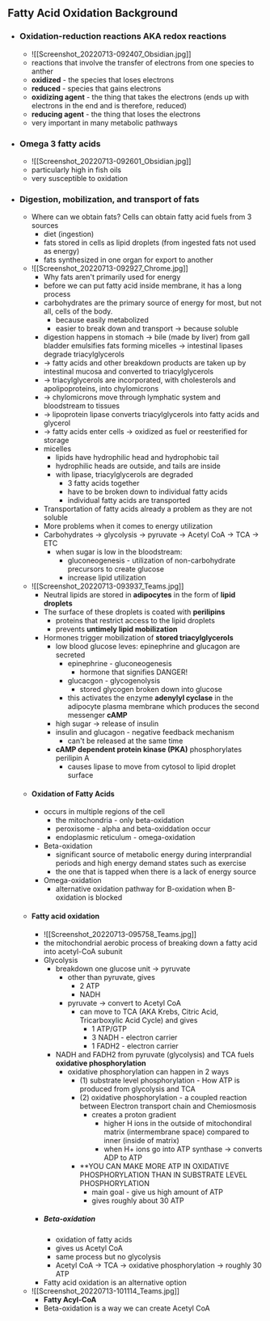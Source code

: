 ## Fatty Acid Oxidation Background 

- ### Oxidation-reduction reactions AKA redox reactions
	- ![[Screenshot_20220713-092407_Obsidian.jpg]]
	- reactions that involve the transfer of electrons from one species to anther
	- **oxidized** - the species that loses electrons
	- **reduced** - species that gains electrons
	- **oxidizing agent** - the thing that takes the electrons (ends up with electrons in the end and is therefore, reduced)
	- **reducing agent** - the thing that loses the electrons
	- very important in many metabolic pathways
- ### Omega 3 fatty acids
	- ![[Screenshot_20220713-092601_Obsidian.jpg]]
	- particularly high in fish oils
	- very susceptible to oxidation
- ### Digestion, mobilization, and transport of fats
	- Where can we obtain fats? Cells can obtain fatty acid fuels from 3 sources
		- diet (ingestion)
		- fats stored in cells as lipid droplets (from ingested fats not used as energy)
		- fats synthesized in one organ for export to another
	- ![[Screenshot_20220713-092927_Chrome.jpg]]
		- Why fats aren't primarily used for energy
		- before we can put fatty acid inside membrane, it has a long process
		- carbohydrates are the primary source of energy for most, but not all, cells of the body. 
			- because easily metabolized
			- easier to break down and transport -> because soluble
		- digestion happens in stomach -> bile (made by liver) from gall bladder emulsifies fats forming micelles -> intestinal lipases degrade triacylglycerols 
		- -> fatty acids and other breakdown products are taken up by intestinal mucosa and converted to triacylglycerols
		- -> triacylglycerols are incorporated, with cholesterols and apolipoproteins, into chylomicrons
		- -> chylomicrons move through lymphatic system and bloodstream to tissues
		- -> lipoprotein lipase converts triacylglycerols into fatty acids and glycerol
		- -> fatty acids enter cells -> oxidized as fuel or reesterified for storage
		- micelles
			- lipids have hydrophilic head and hydrophobic tail
			- hydrophilic heads are outside, and tails are inside
			- with lipase, triacylglycerols are degraded
				- 3 fatty acids together
				- have to be broken down to individual fatty acids
				- individual fatty acids are transported
		- Transportation of fatty acids already a problem as they are not soluble
		-  More problems when it comes to energy utilization
		- Carbohydrates -> glycolysis -> pyruvate -> Acetyl CoA -> TCA -> ETC
			- when sugar is low in the bloodstream:
				- gluconeogenesis - utilization of non-carbohydrate precursors to create glucose
				- increase lipid utilization
	- ![[Screenshot_20220713-093937_Teams.jpg]]
		- Neutral lipids are stored in **adipocytes** in the form of **lipid droplets**
		- The surface of these droplets is coated with **perilipins**
			- proteins that restrict access to the lipid droplets
			- prevents **untimely lipid mobilization**
		- Hormones trigger mobilization of **stored triacylglycerols**
			- low blood glucose leves: epinephrine and glucagon are secreted
				- epinephrine - gluconeogenesis
					- hormone that signifies DANGER!
				- glucacgon - glycogenolysis
					- stored glycogen broken down into glucose
				- this activates the enzyme **adenylyl cyclase** in the adipocyte plasma membrane which produces the second messenger **cAMP**
			- high sugar -> release of insulin
			- insulin and glucagon - negative feedback mechanism
				- can't be released at the same time
			- **cAMP dependent protein kinase (PKA)** phosphorylates perilipin A
				- causes lipase to move from cytosol to lipid droplet surface
	- #### Oxidation of Fatty Acids
		- occurs in multiple regions of the cell
			- the mitochondria - only beta-oxidation
			- peroxisome - alpha and beta-oxiddation occur
			- endoplasmic reticulum - omega-oxidation
		- Beta-oxidation
			- significant source of metabolic energy during interprandial periods and high energy demand states such as exercise
			- the one that is tapped when there is a lack of energy source
		- Omega-oxidation
			- alternative oxidation pathway for B-oxidation when B-oxidation is blocked
	- #### **Fatty acid oxidation**
		- ![[Screenshot_20220713-095758_Teams.jpg]]
		- the mitochondrial aerobic process of breaking down a fatty acid into acetyl-CoA subunit
		- Glycolysis 
			- breakdown one glucose unit -> pyruvate
				- other than pyruvate, gives
					- 2 ATP
					- NADH
				- pyruvate -> convert to Acetyl CoA
					- can move to TCA (AKA Krebs, Citric Acid, Tricarboxylic Acid Cycle) and gives
						- 1 ATP/GTP
						- 3 NADH - electron carrier
						- 1 FADH2 - electron carrier
			- NADH and FADH2 from pyruvate (glycolysis) and TCA fuels **oxidative phosphorylation**
				- oxidative phosphorylation can happen in 2 ways
					- (1) substrate level phosphorylation - How ATP is produced from glycolysis and TCA
					- (2) oxidative phosphorylation - a coupled reaction between Electron transport chain and Chemiosmosis
						- creates a proton gradient 
							- higher H ions in the outside of mitochondiral matrix (intermembrane space) compared to inner (inside of matrix)
							- when H+ ions go into ATP synthase -> converts ADP to ATP
					- **YOU CAN MAKE MORE ATP IN OXIDATIVE PHOSPHORYLATION THAN IN SUBSTRATE LEVEL PHOSPHORYLATION
						- main goal - give us high amount of ATP
						- gives roughly about 30 ATP
		- ##### Beta-oxidation
			- oxidation of fatty acids
			- gives us Acetyl CoA 
			- same process but no glycolysis
			- Acetyl CoA -> TCA -> oxidative phosphorylation -> roughly 30 ATP
		- Fatty acid oxidation is an alternative option
	- ![[Screenshot_20220713-101114_Teams.jpg]]
		- **Fatty Acyl-CoA** 
		- Beta-oxidation is a way we can create Acetyl CoA